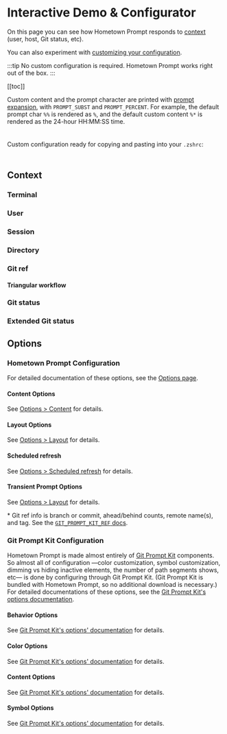 # Interactive Demo & Configurator

On this page you can see how Hometown Prompt responds to [context](#context) (user, host, Git status, etc).

You can also experiment with [customizing your configuration](#configuration).

:::tip
No custom configuration is required. Hometown Prompt works right out of the box.
:::

[[toc]]

<!-- DUPE demo.md, options.md -->

Custom content and the prompt character are printed with [prompt expansion](https://zsh.sourceforge.io/Doc/Release/Prompt-Expansion.html), with `PROMPT_SUBST` and `PROMPT_PERCENT`. For example, the default prompt char `%%` is rendered as `%`, and the default custom content `%*` is rendered as the 24-hour HH:MM:SS time.

<div style="
  background-color: var(--c-bg);
  box-shadow: 0 0 1rem 1rem var(--c-bg);
  padding: 0.5rem 0;
  position: sticky;
  top: var(--navbar-height);
  z-index: 10;
">
  <PromptComponent/>

Custom configuration ready for copying and pasting into your `.zshrc`:

<ConfigComponent/>

<ResetOptionsComponent/>
</div>

## Context

### Terminal

<ContextConfigurationComponent group="Terminal"/>

### User

<ContextConfigurationComponent group="User"/>

### Session

<ContextConfigurationComponent group="Session"/>

### Directory

<ContextConfigurationComponent group="Directory"/>

### Git ref

<ContextConfigurationComponent group="Git ref"/>

#### Triangular workflow

<ContextConfigurationComponent group="Git push ref"/>

### Git status

<ContextConfigurationComponent group="Git status"/>

### Extended Git status

<ContextConfigurationComponent group="Extended Git status"/>

<div id="configuration"></div>

## Options

### Hometown Prompt Configuration

For detailed documentation of these options, see the [Options page](/options.md).

#### Content Options

See [Options > Content](/options.md#content) for details.

<OptionsConfigurationComponent group="hometown prompt content"/>

#### Layout Options

See [Options > Layout](/options.md#layout) for details.

<OptionsConfigurationComponent group="hometown prompt layout"/>

#### Scheduled refresh

See [Options > Scheduled refresh](/options.md#scheduled-refresh) for details.

<OptionsConfigurationComponent group="Hometown Prompt scheduled refresh"/>

#### Transient Prompt Options

See [Options > Layout](/options.md#transient-prompt) for details.

<OptionsConfigurationComponent group="hometown prompt transient prompt"/>

\* Git ref info is branch or commit, ahead/behind counts, remote name(s), and tag. See the [`GIT_PROMPT_KIT_REF` docs](https://git-prompt-kit.olets.dev/components.html).

### Git Prompt Kit Configuration

Hometown Prompt is made almost entirely of [Git Prompt Kit](https://git-prompt-kit.olets.dev) components. So almost all of configuration —color customization, symbol customization, dimming vs hiding inactive elements, the number of path segments shows, etc— is done by configuring through Git Prompt Kit. (Git Prompt Kit is bundled with Hometown Prompt, so no additional download is necessary.) For detailed documentations of these options, see the [Git Prompt Kit's options documentation](https://git-prompt-kit.olets.dev/options.html).

#### Behavior Options

See [Git Prompt Kit's options' documentation](https://git-prompt-kit.olets.dev/options.html) for details.

<OptionsConfigurationComponent group="behavior"/>

#### Color Options

See [Git Prompt Kit's options' documentation](https://git-prompt-kit.olets.dev/options.html) for details.

<OptionsConfigurationComponent group="color"/>

#### Content Options

See [Git Prompt Kit's options' documentation](https://git-prompt-kit.olets.dev/options.html) for details.

<OptionsConfigurationComponent group="content"/>

#### Symbol Options

See [Git Prompt Kit's options' documentation](https://git-prompt-kit.olets.dev/options.html) for details.

<OptionsConfigurationComponent group="symbol"/>

